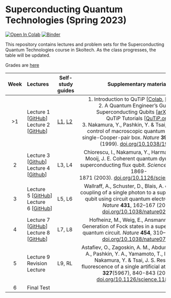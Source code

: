 # Superconducting Quantum Technologies (Spring 2023)

[![Open In Colab](https://colab.research.google.com/assets/colab-badge.svg)](https://colab.research.google.com/github/dkalacheva/sqt-skoltech/blob/master/)
[![Binder](https://mybinder.org/badge_logo.svg)](https://mybinder.org/v2/gh/dkalacheva/sqt-skoltech/master)

This repository contains lectures and problem sets for the Superconducting Quantum Technologies course in Skoltech. As the class progresses, the table will be updated.

Grades are [here](https://github.com/dkalacheva/sqt-skoltech/blob/spring23/grades.md)

| Week | Lectures                                                                                                                                                                                                           | **Self-study guides**                                                                                                                                                                      | Supplementary materials                                                                                                                                                                                                                                                                                                                                                                                                                                                                                                                                                                                                                                                                   | Homework                                                                                                                                                                                                                                                                                                    |
|:----:|:------------------------------------------------------------------------------------------------------------------------------------------------------------------------------------------------------------------ | ------------------------------------------------------------------------------------------------------------------------------------------------------------------------------------------ |:-----------------------------------------------------------------------------------------------------------------------------------------------------------------------------------------------------------------------------------------------------------------------------------------------------------------------------------------------------------------------------------------------------------------------------------------------------------------------------------------------------------------------------------------------------------------------------------------------------------------------------------------------------------------------------------------:|:----------------------------------------------------------------------------------------------------------------------------------------------------------------------------------------------------------------------------------------------------------------------------------------------------------- |
| >1   | Lecture 1 [[GitHub](https://github.com/dkalacheva/sqt-skoltech/blob/spring23/Lectures/SQT_2022_1.pdf)]<br/> Lecture 2 [[GitHub](https://github.com/dkalacheva/sqt-skoltech/blob/spring23/Lectures/SQT_2022_2.pdf)] | [L1](https://github.com/dkalacheva/sqt-skoltech/blob/spring23/Self-study-guides/L1-guide.md), [L2](https://github.com/dkalacheva/sqt-skoltech/blob/spring23/Self-study-guides/L2-guide.md) | 1. Introduction to QuTiP [[Colab](https://colab.research.google.com/github/dkalacheva/sqt-skoltech/blob/master/QuTiP-intro/Introduction-to-QuTiP.ipynb), [Nbviewer](https://nbviewer.jupyter.org/github/dkalacheva/sqt-skoltech/blob/master/QuTiP-intro/Introduction-to-QuTiP.ipynb)]<br/>2. A Quantum Engineer’s Guide to Superconducting Qubits [[arXiv.org](https://arxiv.org/pdf/1904.06560.pdf)]<br/>QuTiP Tutorials [[QuTiP.org](http://qutip.org/tutorials.html)]<br/>3. Nakamura, Y., Pashkin, Y. & Tsai, J. Coherent control of macroscopic quantum states in a single-Cooper-pair box. *Nature* **398**, 786–788 (1999). [doi.org/10.1038/19718](https://doi.org/10.1038/19718) | Intro to CQE I [[Colab](https://colab.research.google.com/github/dkalacheva/sqt-skoltech/blob/master/HW1-intro-to-CQE/HW1-Intro-to-CQE.ipynb), [Nbviewer](https://nbviewer.jupyter.org/github/dkalacheva/sqt-skoltech/blob/master/HW1-intro-to-CQE/HW1-Intro-to-CQE.ipynb)]                                 |
| 2    | Lecture 3 [[Github](https://github.com/dkalacheva/sqt-skoltech/blob/spring23/Lectures/SQT_2022_3.pdf)]<br/> Lecture 4 [[Github](https://github.com/dkalacheva/sqt-skoltech/blob/spring23/Lectures/SQT_2022_4.pdf)] | L3, L4                                                                                                                                                                                     | Chiorescu, I., Nakamura, Y., Harmans, C. M., & Mooij, J. E. Coherent quantum dynamics of a superconducting flux qubit. *Science*, **299**(5614), 1869-1871 (2003). [doi.org/10.1126/science.1081045](https://doi.org/10.1126/science.1081045)                                                                                                                                                                                                                                                                                                                                                                                                                                             | Intro to CQE II [[Colab](https://colab.research.google.com/github/dkalacheva/sqt-skoltech/blob/master/HW2-intro-to-CQE/HW2-Intro-to-CQE.ipynb), [Nbviewer](https://nbviewer.jupyter.org/github/dkalacheva/sqt-skoltech/blob/master/HW2-intro-to-CQE/HW2-Intro-to-CQE.ipynb)]                                |
| 3    | Lecture 5 [[GitHub](https://github.com/dkalacheva/sqt-skoltech/blob/spring23/Lectures/SQT_2022_5.pdf)]<br/> Lecture 6 [[GitHub](https://github.com/dkalacheva/sqt-skoltech/blob/spring23/Lectures/SQT_2022_6.pdf)] | L5, L6                                                                                                                                                                                     | Wallraff, A., Schuster, D., Blais, A. et al. Strong coupling of a single photon to a superconducting qubit using circuit quantum electrodynamics. *Nature* **431**, 162–167 (2004). [doi.org/10.1038/nature02851](https://doi.org/10.1038/nature02851)                                                                                                                                                                                                                                                                                                                                                                                                                                    | Transmission Line Resonators [[Colab](https://colab.research.google.com/github/dkalacheva/sqt-skoltech/blob/master/HW3-TL-resonators/HW3-TL-resonators.ipynb), [Nbviewer](https://nbviewer.jupyter.org/github/dkalacheva/sqt-skoltech/blob/master/HW3-TL-resonators/HW3-TL-resonators.ipynb)]               |
| 4    | Lecture 7 [[GitHub](https://github.com/dkalacheva/sqt-skoltech/blob/spring23/Lectures/SQT_2022_7.pdf)]<br/> Lecture 8 [[GitHub](https://github.com/dkalacheva/sqt-skoltech/blob/spring23/Lectures/SQT_2022_8.pdf)] | L7, L8                                                                                                                                                                                     | Hofheinz, M., Weig, E., Ansmann, M. et al. Generation of Fock states in a superconducting quantum circuit. *Nature* **454**, 310–314 (2008). [doi.org/10.1038/nature07136](https://doi.org/10.1038/nature07136)                                                                                                                                                                                                                                                                                                                                                                                                                                                                           | Elements of a Quantum Computer [[Colab](https://colab.research.google.com/github/dkalacheva/sqt-skoltech/blob/master/HW4-quantum-computer/HW4-quantum-computer.ipynb), [Nbviewer](https://nbviewer.jupyter.org/github/dkalacheva/sqt-skoltech/blob/master/HW4-quantum-computer/HW4-quantum-computer.ipynb)] |
| 5    | Lecture 9<br/>Revision Lecture                                                                                                                                                                                     | L9, RL                                                                                                                                                                                     | Astafiev, O., Zagoskin, A. M., Abdumalikov Jr, A. A., Pashkin, Y. A., Yamamoto, T., Inomata, K., Nakamura, Y. & Tsai, J. S. Resonance fluorescence of a single artificial atom. *Science*, **327**(5967), 840-843 (2010). [doi.org/10.1126/science.1181918](https://doi.org/10.1126/science.1181918)                                                                                                                                                                                                                                                                                                                                                                                      | Presentation based on a chosen article                                                                                                                                                                                                                                                                      |
| 6    | Final Test                                                                                                                                                                                                         |                                                                                                                                                                                            |                                                                                                                                                                                                                                                                                                                                                                                                                                                                                                                                                                                                                                                                                           |                                                                                                                                                                                                                                                                                                             |